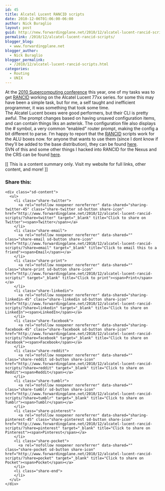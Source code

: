 ```yaml
---
id: 45
title: Alcatel Lucent RANCID scripts
date: 2010-12-06T01:06:00-06:00
author: Nick Buraglio
layout: post
guid: http://new.forwardingplane.net/2010/12/alcatel-lucent-rancid-scripts/
permalink: /2010/12/alcatel-lucent-rancid-scripts/
blogger_blog:
  - www.forwardingplane.net
blogger_author:
  - Nick Buraglio
blogger_permalink:
  - /2010/12/alcatel-lucent-rancid-scripts.html
categories:
  - Routing
  - UNIX
---
```

At the [2010 Supercomputing conference](https://scinet.supercomputing.org/) this year, one of my tasks was to get [RANCID](http://shrubbery.net/rancid/) working on the Alcatel Lucent 77xx series. for some this may have been a simple task, but for me, a self taught and inefficient programmer, it was something that took some time.  
The Alcatel Lucent boxes were good performers, but their CLI is pretty awful. The prompt changes based on having unsaved configuration items, and can contain things liks an asterisk. The configuration file also displays the # symbol, a very common &#8220;enabled&#8221; router prompt, making the config a bit different to parse. I&#8217;m happy to report that the [RANCID](http://shrubbery.net/rancid/) scripts work for the ALU boxes now. for anyone that wants to use them (since I dont know if they&#8217;ll be added to the base distribution), they can be found [here](http://www.buraglio.com/scripts/alurancid/).  
SVN of this and some other things I hacked into RANCID for the Nexus and the CRS can be found [here](http://buraglio.com/dev/).

<div>
  [[ This is a content summary only. Visit my website for full links, other content, and more! ]]
</div>

<div class="sharedaddy sd-sharing-enabled">
  <div class="robots-nocontent sd-block sd-social sd-social-icon-text sd-sharing">
    <h3 class="sd-title">
      Share this:
    </h3>
    
    <div class="sd-content">
      <ul>
        <li class="share-twitter">
          <a rel="nofollow noopener noreferrer" data-shared="sharing-twitter-45" class="share-twitter sd-button share-icon" href="http://www.forwardingplane.net/2010/12/alcatel-lucent-rancid-scripts/?share=twitter" target="_blank" title="Click to share on Twitter"><span>Twitter</span></a>
        </li>
        <li class="share-email">
          <a rel="nofollow noopener noreferrer" data-shared="" class="share-email sd-button share-icon" href="http://www.forwardingplane.net/2010/12/alcatel-lucent-rancid-scripts/?share=email" target="_blank" title="Click to email this to a friend"><span>Email</span></a>
        </li>
        <li class="share-print">
          <a rel="nofollow noopener noreferrer" data-shared="" class="share-print sd-button share-icon" href="http://www.forwardingplane.net/2010/12/alcatel-lucent-rancid-scripts/" target="_blank" title="Click to print"><span>Print</span></a>
        </li>
        <li class="share-linkedin">
          <a rel="nofollow noopener noreferrer" data-shared="sharing-linkedin-45" class="share-linkedin sd-button share-icon" href="http://www.forwardingplane.net/2010/12/alcatel-lucent-rancid-scripts/?share=linkedin" target="_blank" title="Click to share on LinkedIn"><span>LinkedIn</span></a>
        </li>
        <li class="share-facebook">
          <a rel="nofollow noopener noreferrer" data-shared="sharing-facebook-45" class="share-facebook sd-button share-icon" href="http://www.forwardingplane.net/2010/12/alcatel-lucent-rancid-scripts/?share=facebook" target="_blank" title="Click to share on Facebook"><span>Facebook</span></a>
        </li>
        <li class="share-reddit">
          <a rel="nofollow noopener noreferrer" data-shared="" class="share-reddit sd-button share-icon" href="http://www.forwardingplane.net/2010/12/alcatel-lucent-rancid-scripts/?share=reddit" target="_blank" title="Click to share on Reddit"><span>Reddit</span></a>
        </li>
        <li class="share-tumblr">
          <a rel="nofollow noopener noreferrer" data-shared="" class="share-tumblr sd-button share-icon" href="http://www.forwardingplane.net/2010/12/alcatel-lucent-rancid-scripts/?share=tumblr" target="_blank" title="Click to share on Tumblr"><span>Tumblr</span></a>
        </li>
        <li class="share-pinterest">
          <a rel="nofollow noopener noreferrer" data-shared="sharing-pinterest-45" class="share-pinterest sd-button share-icon" href="http://www.forwardingplane.net/2010/12/alcatel-lucent-rancid-scripts/?share=pinterest" target="_blank" title="Click to share on Pinterest"><span>Pinterest</span></a>
        </li>
        <li class="share-pocket">
          <a rel="nofollow noopener noreferrer" data-shared="" class="share-pocket sd-button share-icon" href="http://www.forwardingplane.net/2010/12/alcatel-lucent-rancid-scripts/?share=pocket" target="_blank" title="Click to share on Pocket"><span>Pocket</span></a>
        </li>
        <li class="share-end">
        </li>
      </ul>
    </div>
  </div>
</div>